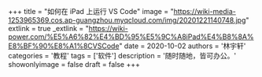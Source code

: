 +++
title = "如何在 iPad 上运行 VS Code"
image = "https://wiki-media-1253965369.cos.ap-guangzhou.myqcloud.com/img/20201221140748.jpg"
extlink = true
_extlink = "https://wiki-power.com/%E5%A6%82%E4%BD%95%E5%9C%A8iPad%E4%B8%8A%E8%BF%90%E8%A1%8CVSCode"
date = 2020-10-02
authors = '林宇轩'
categories = '教程'
tags = ['软件']
description = '随时随地，皆可办公。'
showonlyimage = false
draft = false
+++


